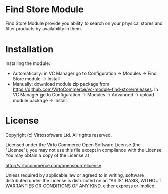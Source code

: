 # Find Store Module
Find Store Module provide you ability to search on your physical stores and filter products by availability in them.

# Installation
Installing the module:
* Automatically: in VC Manager go to Configuration -> Modules -> Find Store module -> Install
* Manually: download module zip package from https://github.com/VirtoCommerce/vc-module-find-store/releases. In VC Manager go to Configuration -> Modules -> Advanced -> upload module package -> Install.

# License
Copyright (c) Virtosoftware Ltd.  All rights reserved.

Licensed under the Virto Commerce Open Software License (the "License"); you
may not use this file except in compliance with the License. You may
obtain a copy of the License at

http://virtocommerce.com/opensourcelicense

Unless required by applicable law or agreed to in writing, software
distributed under the License is distributed on an "AS IS" BASIS,
WITHOUT WARRANTIES OR CONDITIONS OF ANY KIND, either express or
implied.
